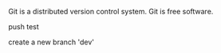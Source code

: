 Git is a distributed version control system.
Git is free software.

push test

create a new branch 'dev'

